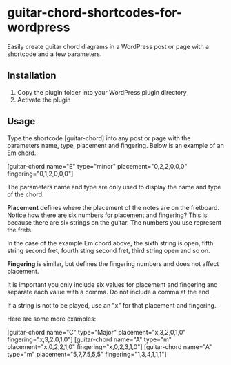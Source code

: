 # guitar-chord-shortcodes-for-wordpress
Easily create guitar chord diagrams in a WordPress post or page with a shortcode and a few parameters.

<h2>Installation</h2>
<ol>
<li>Copy the plugin folder into your WordPress plugin directory</li>
<li>Activate the plugin</li>
</ol>

<h2>Usage</h2>

Type the shortcode [guitar-chord] into any post or page with the parameters name, type, placement and fingering.  Below is an example of an Em chord.

[guitar-chord name="E" type="minor" placement="0,2,2,0,0,0" fingering="0,1,2,0,0,0"]

The parameters name and type are only used to display the name and type of the chord.

<strong>Placement</strong> defines where the placement of the notes are on the fretboard.  Notice how there are six numbers for placement and fingering?  This is because there are six strings on the guitar.  The numbers you use represent the frets.

In the case of the example Em chord above, the sixth string is open, fifth string second fret, fourth sting second fret, third string open and so on.

<strong>Fingering</strong> is similar, but defines the fingering numbers and does not affect placement.

It is important you only include six values for placement and fingering and separate each value with a comma.  Do not include a comma at the end.

If a string is not to be played, use an "x" for that placement and fingering.

Here are some more examples:

[guitar-chord name="C" type="Major" placement="x,3,2,0,1,0" fingering="x,3,2,0,1,0"]
[guitar-chord name="A" type="m" placement="x,0,2,2,1,0" fingering="x,0,2,3,1,0"]
[guitar-chord name="A" type="m" placement="5,7,7,5,5,5" fingering="1,3,4,1,1,1"]
